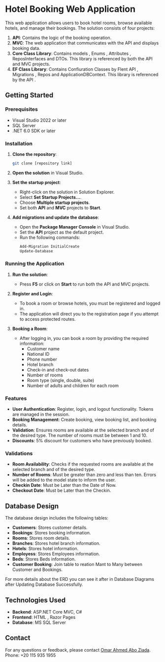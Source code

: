 # Hotel Booking Web Application

This web application allows users to book hotel rooms, browse available hotels, and manage their bookings. The solution consists of four projects:

1. **API**: Contains the logic of the booking operation.
2. **MVC**: The web application that communicates with the API and displays booking data.
3. **Core Class Library**: Contains models , Enums , Attributes , ReposInterfaces and DTOs. This library is referenced by both the API and MVC projects.
4. **EF Class Library**: Contains Confiuration Classes by Flent API , Migrations , Repos and ApplicationDBContext. This library is referenced by the API .

## Getting Started

### Prerequisites

- Visual Studio 2022 or later
- SQL Server
- .NET 6.0 SDK or later

### Installation

1. **Clone the repository**:
    ```sh
    git clone [repository link]
    ```

2. **Open the solution** in Visual Studio.

3. **Set the startup project**:
    - Right-click on the solution in Solution Explorer.
    - Select **Set Startup Projects...**.
    - Choose **Multiple startup projects**.
    - Set both **API** and **MVC** projects to **Start**.

4. **Add migrations and update the database**:
    - Open the **Package Manager Console** in Visual Studio.
    - Set the **API** project as the default project.
    - Run the following commands:
        ```sh
        Add-Migration InitialCreate
        Update-Database
        ```

### Running the Application

1. **Run the solution**:
    - Press **F5** or click on **Start** to run both the API and MVC projects.

2. **Register and Login**:
    - To book a room or browse hotels, you must be registered and logged in.
    - The application will direct you to the registration page if you attempt to access protected routes.

3. **Booking a Room**:
    - After logging in, you can book a room by providing the required information:
        - Customer name
        - National ID
        - Phone number
        - Hotel branch
        - Check-in and check-out dates
        - Number of rooms
        - Room type (single, double, suite)
        - Number of adults and children for each room

### Features

- **User Authentication**: Register, login, and logout functionality. Tokens are managed in the session.
- **Booking Management**: Create booking, view booking list, and booking details.
- **Validation**: Ensures rooms are available at the selected branch and of the desired type. The number of rooms must be between 1 and 10. 
- **Discounts**: 5% discount for customers who have previously booked.

### Validations

- **Room Availability**: Checks if the requested rooms are available at the selected branch and of the desired type.
- **Number of Rooms**: Must be greater than zero and less than ten. Errors will be added to the model state to inform the user.
- **Checkin Date**: Must be Later than the Date of Now.
- **Checkout Date**: Must be Later than the Checkin.



## Database Design

The database design includes the following tables:

- **Customers**: Stores customer details.
- **Bookings**: Stores booking information.
- **Rooms**: Stores room details.
- **Branches**: Stores hotel branch information.
- **Hotels**: Stores hotel information.
- **Employess**: Stores Employees information.
- **Beds**: Stores Beds information.
- **Customer Booking**: Join table to reation Mant to Many between Customer and Bookings.
  

For more details about the ERD you can see it after in Database Diagrams after Updating Database Successfully.

## Technologies Used

- **Backend**: ASP.NET Core MVC, C#
- **Frontend**: HTML , Razor Pages
- **Database**: MS SQL Server

## Contact

For any questions or feedback, please contact [Omar Ahmed Abo Ziada](mailto:o.ahmed9847@gmail.com).
Phone: +20 115 935 1955
